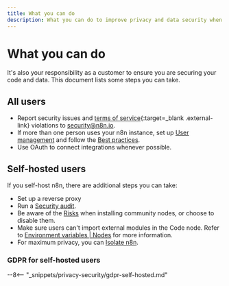 ```yaml
---
title: What you can do
description: What you can do to improve privacy and data security when using n8n.
---
```


# What you can do

It's also your responsibility as a customer to ensure you are securing your code and data. This document lists some steps you can take.

## All users

* Report security issues and [terms of service](https://n8n.io/legal/#terms){:target=_blank .external-link} violations to security@n8n.io.
* If more than one person uses your n8n instance, set up [User management](/user-management/) and follow the [Best practices](/user-management/best-practices/).
* Use OAuth to connect integrations whenever possible.

## Self-hosted users

If you self-host n8n, there are additional steps you can take:

* Set up a reverse proxy
* Run a [Security audit](/hosting/security-audit/).
* Be aware of the [Risks](/integrations/community-nodes/risks/) when installing community nodes, or choose to disable them.
* Make sure users can't import external modules in the Code node. Refer to [Environment variables | Nodes](https://docs.n8n.io/hosting/environment-variables/environment-variables/#nodes) for more information.
* For maximum privacy, you can [Isolate n8n](/hosting/environment-variables/configuration-examples/isolation/).

### GDPR for self-hosted users

--8<-- "_snippets/privacy-security/gdpr-self-hosted.md"

